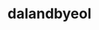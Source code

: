 # dalandbyeol
<!DOCTYPE html>
<html lang="ko">
    <script>
 location.href="Login.php";
  </script>
</html>
